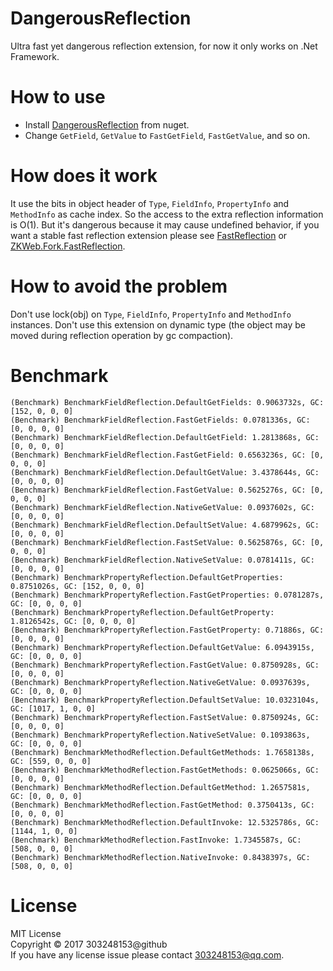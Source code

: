 # DangerousReflection

Ultra fast yet dangerous reflection extension, for now it only works on .Net Framework.

# How to use

- Install [DangerousReflection](https://www.nuget.org/packages/DangerousReflection) from nuget.
- Change `GetField`, `GetValue` to `FastGetField`, `FastGetValue`, and so on.

# How does it work

It use the bits in object header of `Type`, `FieldInfo`, `PropertyInfo` and `MethodInfo` as cache index.
So the access to the extra reflection information is O(1).
But it's dangerous because it may cause undefined behavior, if you want a stable fast reflection extension please see [FastReflection](https://www.nuget.org/packages/FastReflection) or [ZKWeb.Fork.FastReflection](https://www.nuget.org/packages/ZKWeb.Fork.FastReflection).

# How to avoid the problem

Don't use lock(obj) on `Type`, `FieldInfo`, `PropertyInfo` and `MethodInfo` instances.
Don't use this extension on dynamic type (the object may be moved during reflection operation by gc compaction).

# Benchmark

``` text
(Benchmark) BenchmarkFieldReflection.DefaultGetFields: 0.9063732s, GC: [152, 0, 0, 0]
(Benchmark) BenchmarkFieldReflection.FastGetFields: 0.0781336s, GC: [0, 0, 0, 0]
(Benchmark) BenchmarkFieldReflection.DefaultGetField: 1.2813868s, GC: [0, 0, 0, 0]
(Benchmark) BenchmarkFieldReflection.FastGetField: 0.6563236s, GC: [0, 0, 0, 0]
(Benchmark) BenchmarkFieldReflection.DefaultGetValue: 3.4378644s, GC: [0, 0, 0, 0]
(Benchmark) BenchmarkFieldReflection.FastGetValue: 0.5625276s, GC: [0, 0, 0, 0]
(Benchmark) BenchmarkFieldReflection.NativeGetValue: 0.0937602s, GC: [0, 0, 0, 0]
(Benchmark) BenchmarkFieldReflection.DefaultSetValue: 4.6879962s, GC: [0, 0, 0, 0]
(Benchmark) BenchmarkFieldReflection.FastSetValue: 0.5625876s, GC: [0, 0, 0, 0]
(Benchmark) BenchmarkFieldReflection.NativeSetValue: 0.0781411s, GC: [0, 0, 0, 0]
(Benchmark) BenchmarkPropertyReflection.DefaultGetProperties: 0.8751026s, GC: [152, 0, 0, 0]
(Benchmark) BenchmarkPropertyReflection.FastGetProperties: 0.0781287s, GC: [0, 0, 0, 0]
(Benchmark) BenchmarkPropertyReflection.DefaultGetProperty: 1.8126542s, GC: [0, 0, 0, 0]
(Benchmark) BenchmarkPropertyReflection.FastGetProperty: 0.71886s, GC: [0, 0, 0, 0]
(Benchmark) BenchmarkPropertyReflection.DefaultGetValue: 6.0943915s, GC: [0, 0, 0, 0]
(Benchmark) BenchmarkPropertyReflection.FastGetValue: 0.8750928s, GC: [0, 0, 0, 0]
(Benchmark) BenchmarkPropertyReflection.NativeGetValue: 0.0937639s, GC: [0, 0, 0, 0]
(Benchmark) BenchmarkPropertyReflection.DefaultSetValue: 10.0323104s, GC: [1017, 1, 0, 0]
(Benchmark) BenchmarkPropertyReflection.FastSetValue: 0.8750924s, GC: [0, 0, 0, 0]
(Benchmark) BenchmarkPropertyReflection.NativeSetValue: 0.1093863s, GC: [0, 0, 0, 0]
(Benchmark) BenchmarkMethodReflection.DefaultGetMethods: 1.7658138s, GC: [559, 0, 0, 0]
(Benchmark) BenchmarkMethodReflection.FastGetMethods: 0.0625066s, GC: [0, 0, 0, 0]
(Benchmark) BenchmarkMethodReflection.DefaultGetMethod: 1.2657581s, GC: [0, 0, 0, 0]
(Benchmark) BenchmarkMethodReflection.FastGetMethod: 0.3750413s, GC: [0, 0, 0, 0]
(Benchmark) BenchmarkMethodReflection.DefaultInvoke: 12.5325786s, GC: [1144, 1, 0, 0]
(Benchmark) BenchmarkMethodReflection.FastInvoke: 1.7345587s, GC: [508, 0, 0, 0]
(Benchmark) BenchmarkMethodReflection.NativeInvoke: 0.8438397s, GC: [508, 0, 0, 0]
```

# License

MIT License<br/>
Copyright © 2017 303248153@github<br/>
If you have any license issue please contact 303248153@qq.com.<br/>
